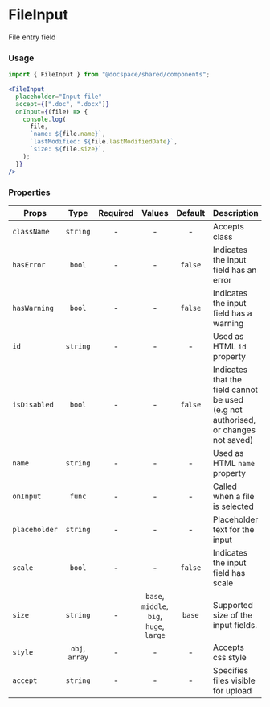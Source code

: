 # FileInput

File entry field

### Usage

```js
import { FileInput } from "@docspace/shared/components";
```

```jsx
<FileInput
  placeholder="Input file"
  accept={[".doc", ".docx"]}
  onInput={(file) => {
    console.log(
      file,
      `name: ${file.name}`,
      `lastModified: ${file.lastModifiedDate}`,
      `size: ${file.size}`,
    );
  }}
/>
```

### Properties

| Props         |      Type      | Required |                  Values                  | Default | Description                                                                        |
| ------------- | :------------: | :------: | :--------------------------------------: | :-----: | ---------------------------------------------------------------------------------- |
| `className`   |    `string`    |    -     |                    -                     |    -    | Accepts class                                                                      |
| `hasError`    |     `bool`     |    -     |                    -                     | `false` | Indicates the input field has an error                                             |
| `hasWarning`  |     `bool`     |    -     |                    -                     | `false` | Indicates the input field has a warning                                            |
| `id`          |    `string`    |    -     |                    -                     |    -    | Used as HTML `id` property                                                         |
| `isDisabled`  |     `bool`     |    -     |                    -                     | `false` | Indicates that the field cannot be used (e.g not authorised, or changes not saved) |
| `name`        |    `string`    |    -     |                    -                     |    -    | Used as HTML `name` property                                                       |
| `onInput`     |     `func`     |    -     |                    -                     |    -    | Called when a file is selected                                                     |
| `placeholder` |    `string`    |    -     |                    -                     |    -    | Placeholder text for the input                                                     |
| `scale`       |     `bool`     |    -     |                    -                     | `false` | Indicates the input field has scale                                                |
| `size`        |    `string`    |    -     | `base`, `middle`, `big`, `huge`, `large` | `base`  | Supported size of the input fields.                                                |
| `style`       | `obj`, `array` |    -     |                    -                     |    -    | Accepts css style                                                                  |
| `accept`      |    `string`    |    -     |                    -                     |    -    | Specifies files visible for upload                                                 |
